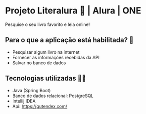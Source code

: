 # Projeto Literalura 📖 | Alura | ONE

Pesquise o seu livro favorito e leia online!

## Para o que a aplicação está habilitada? 🤔

- Pesquisar algum livro na internet
- Fornecer as informações recebidas da API 
- Salvar no banco de dados

## Tecnologias utilizadas 👩‍💻
- Java (Spring Boot)
- Banco de dados relacional: PostgreSQL
- Intellij IDEA
- Api: https://gutendex.com/
